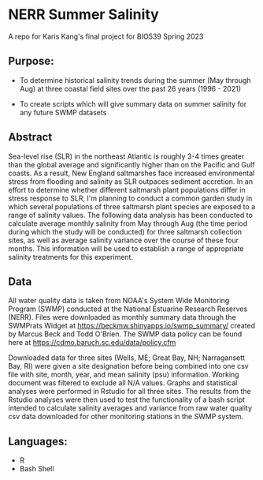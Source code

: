 # NERR Summer Salinity

A repo for Karis Kang's final project for BIO539 Spring 2023

## Purpose:

- To determine historical salinity trends during the summer (May through Aug) at three coastal field sites over the past 26 years (1996 - 2021)

- To create scripts which will give summary data on summer salinity for any future SWMP datasets

## Abstract

Sea-level rise (SLR) in the northeast Atlantic is roughly 3-4 times greater than the global average and significantly higher than on the Pacific and Gulf coasts. As a result, New England saltmarshes face increased environmental stress from flooding and salinity as SLR outpaces sediment accretion. In an effort to determine whether different saltmarsh plant populations differ in stress response to SLR, I'm planning to conduct a common garden study in which several populations of three saltmarsh plant species are exposed to a range of salinity values. The following data analysis has been conducted to calculate average monthly salinity from May through Aug (the time period during which the study will be conducted) for three saltmarsh collection sites, as well as average salinity variance over the course of these four months. This information will be used to establish a range of appropriate salinity treatments for this experiment. 

## Data

All water quality data is taken from NOAA's System Wide Monitoring Program (SWMP) conducted at the National Estuarine Research Reserves (NERR). Files were downloaded as monthly summary data through the SWMPrats Widget at https://beckmw.shinyapps.io/swmp_summary/ created by Marcus Beck and Todd O'Brien. The SWMP data policy can be found here at https://cdmo.baruch.sc.edu/data/policy.cfm 

Downloaded data for three sites (Wells, ME; Great Bay, NH; Narragansett Bay, RI) were given a site designation before being combined into one csv file with site, month, year, and mean salinity (psu) information. Working document was filtered to exclude all N/A values. Graphs and statistical analyses were performed in Rstudio for all three sites. The results from the Rstudio analyses were then used to test the functionality of a bash script intended to calculate salinity averages and variance from raw water quality csv data downloaded for other monitoring stations in the SWMP system. 

## Languages: 
- R
- Bash Shell

